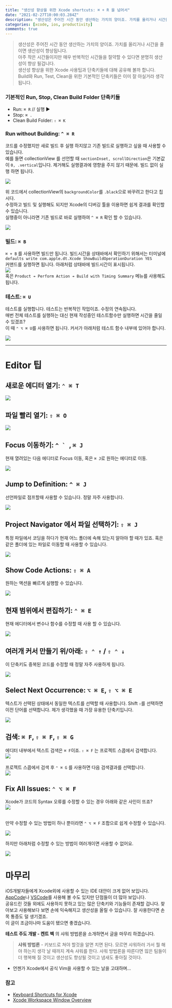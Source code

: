 ```yaml
---
title: "생산성 향상을 위한 Xcode shortcuts: ⌘ + R 을 넘어서"
date: "2021-02-27T10:00:03.284Z"
description: "생산성은 주어진 시간 동안 생산하는 가치의 양이죠. 가치를 올리거나 시간을 줄이면 생산성이 향상됩니다..."
categories: [xcode, ios, productivity]
comments: true
---
```


> 생산성은 주어진 시간 동안 생산하는 가치의 양이죠. 가치를 올리거나 시간을 줄이면 생산성이 향상됩니다.<br>
> 아주 작은 시간들이지만 매우 반복적인 시간들을 절약할 수 있다면 분명히 생산성이 향상 될겁니다.<br>
> 생산성 향상을 위한 Xcode 사용팁과 단축키들에 대해 공유해 볼까 합니다.<br>
> Build와 Run, Test, Clean을 위한 기본적인 단축키들은 이미 잘 아실거라 생각됩니다.<br>

### 기본적인 Run, Stop, Clean Build Folder 단축키들

- Run: `⌘ R` // 실행 ▶️
- Stop: `⌘ .`
- Clean Build Folder: `⇧ ⌘ K`

### Run without Building: `^ ⌘ R`

코드를 수정했지만 새로 빌드 후 실행 하지않고 기존 빌드로 실행하고 싶을 때 사용할 수 있습니다.<br>
예를 들면 collectionView 를 선언할 때 `sectionInset, scrollDirection`은 기본값이 `0, .vertical`입니다. 제거해도 실행결과에 영향을 주지 않기 때문에. 빌드 없이 실행 하면 됩니다.

<img src = "/2021-02-27/build1.png"> <br />

위 코드에서 collectionView의 `backgroundColor`를 `.black`으로 바꾸려고 한다고 칩시다. <br>
수정하고 빌드 및 실행해도 되지만 Xcode의 디버깅 툴을 이용하면 쉽게 결과를 확인할 수 있습니다. <br>
실행중이 아니라면 기존 빌드로 바로 실행하여 `^ ⌘ R` 확인 할 수 있습니다.

<img src = "/2021-02-27/build2.png"> <br />

### 빌드: `⌘ B`

`⌘ + B` 를 사용하면 빌드만 됩니다. 빌드시간을 상태바에서 확인하기 위해서는 터미널에<br>
`defaults write com.apple.dt.Xcode ShowBuildOperationDuration YES`<br>
커맨드를 실행하면 됩니다. 아래처럼 상태바에  빌드시간이 표시됩니다. <br>
<img src = "/2021-02-27/build3.png"> <br />
혹은 `Product ➔ Perform Action ➔ Build with Timing Summary` 메뉴를 사용해도 됩니다.

### 테스트: `⌘ U`

테스트를 실행합니다. 테스트는 반복적인 작업이죠. 수정의 연속됩니다. <br>
매번 전체 테스트를 실행하는 대신 현재 작성중인 테스트함수만 실행하면 시간을 줄일 수 있겠죠? <br>
이 때 `⌃ ⌥ ⌘ U`를 사용하면 됩니다. 커서가 아래처럼 테스트 함수 내부에 있어야 합니다.

<img src = "/2021-02-27/build4.png"> <br />

---

# Editor 팁

## 새로운 에디터 열기: `⌃ ⌘ T`

<img src = "/2021-02-27/new-editor.gif"> <br/>

## 파일 빨리 열기: `⇧ ⌘ O`

<img src = "/2021-02-27/open-quickly.gif"> <br/>

## Focus 이동하기: ``^ ` ``, `⌘ J`

현재 열려있는 다음 에디터로 Focus 이동, 혹은 `⌘ J`로 원하는 에디터로 이동.

<img src = "/2021-02-27/move-focus.gif"> <br/>

## Jump to Definition: `^ ⌘ J`

선언파일로 점프할때 사용할 수 있습니다. 정말 자주 사용합니다.

<img src = "/2021-02-27/jump-to-definition.gif"> <br/>

## Project Navigator 에서 파일 선택하기: `⇧ ⌘ J`

특정 파일에서 코딩을 하다가 현재 어느 폴더에 속해 있는지 알아야 할 때가 있죠. 혹은 같은 폴더에 있는 파일로 이동할 때 사용할 수 있습니다.

<img src = "/2021-02-27/reveal-file.gif"> <br/>

## Show Code Actions: `⇧ ⌘ A`

원하는 액션을 빠르게 실행할 수 있습니다.

<img src = "/2021-02-27/show-code-actions.gif"> <br/>

## 현재 범위에서 편집하기: `⌃ ⌘ E`

현재 에디터에서 변수나 함수를 수정할 때 사용 할 수 있습니다.

<img src = "/2021-02-27/edit-in-scope.gif"> <br/>


## 여러개 커서 만들기 위/아래: `⇧ ⌃ ↑` /  `⇧ ⌃ ↓`

이 단축키도 중복된 코드를 수정할 때 정말 자주 사용하게 됩니다.

<img src = "/2021-02-27/next-occurence.gif"> <br/>

## Select Next Occurrence: `⌥ ⌘ E`, `⇧ ⌥ ⌘ E`

텍스트가 선택된 상태에서 동일한 텍스트를 선택할 때 사용합니다. Shift `⇧`를 선택하면 이전 단어를 선택합니다.
제가 생각했을 때 가장 유용한 단축키입니다.

<img src = "/2021-02-27/next-occurrence1.gif"> <br/>

## 검색: `⌘ F`, `⇧ ⌘ F`, `⇧ ⌘ G`

에디터 내부에서 텍스트 검색은 `⌘ F`이죠. `⇧ ⌘ F` 는 프로젝트 스콥에서 검색합니다.<br>
<img src = "/2021-02-27/findg.png"> <br/>
<br>프로젝트 스콥에서 검색 후 `⌃ ⌘ G` 를 사용하면 다음 검색결과를 선택합니다.<br>
<img src = "/2021-02-27/find-in-proj.gif"> <br/>


## Fix All Issues: `⌃ ⌥ ⌘ F`

Xcode가 코드의 Syntax 오류를 수정할 수 있는 경우 아래와 같은 사인이 뜨죠?<br>
<img src = "/2021-02-27/fix0.png"> <br/>

<br> 만약 수정할 수 있는 방법이 하나 뿐이라면 `⌃ ⌥ ⌘ F` 조합으로 쉽게 수정할 수 있습니다.

<img src = "/2021-02-27/fix3.gif"> <br/>

하지만 아래처럼 수정할 수 있는 방법이 여러개이면 사용할 수 없어요.<br>

<img src = "/2021-02-27/fix2.png"> <br/>


# 마무리

iOS개발자들에게 Xcode외에 사용할 수 있는 IDE 대안이 크게 없어 보입니다.
[AppCode](https://www.jetbrains.com/objc/)나 [VSCode](https://nshipster.com/vscode/)를 사용해 볼 수도 있지만 단점들이 더 많아 보입니다.<br>
공유드린 것들 외에도 사용하지 못하고 있는 많은 단축키와 기능들이 존재할 겁니다. 찾아보고 사용해보다 보면 손에 익숙해지고 생산성을 올릴 수 있습니다. 잘 사용한다면 손목 통증도 덜 생기겠죠.<br>
이 글이 조금이나마 도움이 됐으면 좋겠습니다.<br>
 
**테스트 주도 개발 - 켄트 벡** 의 샤워 방법론을 소개하면서 글을 마무리 하겠습니다.

> **샤워 방법론** - 키보드로 쳐야 할것을 알면 치면 된다. 모르면 샤워하러 가서 뭘 해야 하는지 생각 날 때까지 계속 샤워를 한다. 샤워 방법론을 따른다면 많은 팀들이 더 행복해 질 것이고 생산성도 향상될 것이고 냄새도 좋아질 것이다.

- 언젠가 Xcode에서 공식 Vim을 사용할 수 있는 날을 고대하며...

### 참고

- [Keyboard Shortcuts for Xcode](https://mouseless.app/xcode-keyboard-shortcuts/)
- [Xcode Workspace Window Overview](https://developer.apple.com/library/archive/documentation/ToolsLanguages/Conceptual/Xcode_Overview/TheWorkspaceWindow.html#//apple_ref/doc/uid/TP40010215-CH25-SW1)

